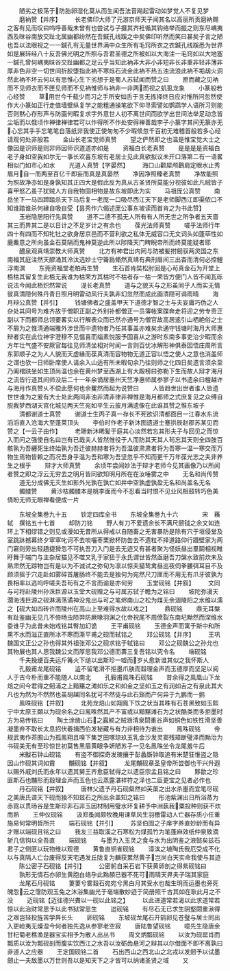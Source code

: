<!-- { "loadSidebar": true } -->
　　陋劣之极荡于防胎卵湿化莫从而生闻吾法音飚起雷动如梦觉人不复见梦
　　磨衲赞【并序】
　　长老佛印大师了元游京师天子闻其名以高丽所贡磨衲赐之客有见而叹曰呜呼善哉未曾有也尝试与子摄其齐衽循其钩络举而振之则东尽嵎夷西及昩谷南放交趾北属幽都纷然在吾鍼孔线蹊之中矣佛印听然而笑曰甚矣子言之陋也吾以法眼视之一一鍼孔有无量世界满中众生所有毛窍所衣之衣鍼孔线蹊悉为世界如是展转经八十反吾佛光明之所照与吾君圣德之所被如以大海注一毛窍如以大地塞一鍼孔曾何嵎夷昩谷交趾幽都之足云乎当知此衲非大非小非短非长非重非轻非薄非厚非色非空一切世间折胶堕指此衲不寒烁石流金此衲不热五浊流浪此衲不垢刼火洞然此衲不坏云何以有思惟心生下劣想于是蜀人苏轼闻而赞之曰
　　匣而藏之见衲而不见师衣而不匣见师而不见衲惟师与衲非一非两而视之虮虱龙象
　　小篆般若心经赞
　　草用世今千载少而习之手所安如舌于言无拣择终日应对惟所问忽然使作大小篆如正行走值墙壁纵复学之能粗通操笔欲下仰寻索譬如鹦鹉学人语所习则能否则黙心存形声与防画何暇复求字外意世人初不离世间而欲学出世间法举足动念皆尘垢而以俄顷作禅律禅律若可以作得所不作处安得禅善哉李子小篆字其间无篆亦无心忘其手手忘笔笔自落纸非我使正使匆匆不少暇倐忽千百初无难稽首般若多心经请观何处非般若
　　金山长老宝觉师真赞
　　望之俨然即之也温是惟宝觉大士之像因是识师是则非师因师识道道亦如是
　　资福白长老真赞
　　是是是是资福白老子身如空我如尔无一事长欢喜东坡有老居士见此真欲拟议未开口落第二有一语畧相似门如市心如水
　　光道人真赞【字晏然】
　　海口山颧犀颅鸖肩定眼水止秀眉月自一而两至百亿千即妄而真是真晏然
　　净因净照臻老真赞
　　净故能照为照故净亦如是身孰知其正四大是假此反为真从古圣贤所莫能分视彼如此凡贼皆子喜甲怒乙虽子犹贼人方自我物固相物是故东坡即此为实
　　马祖厐公真赞
　　南岳坐下一马四蹄踏杀天下马后复一老厐一口吸尽西江天下是老师脚西江即渠侬口不知谁踏谁杀何縁自吸自受【昙秀作六偈述厐公事东坡读而首肯之为书此赞】
　　玉岩隐居阳行先真赞
　　道不二德不孤无人所有有人所无世之所争者五天啬其三而畀其二是以日计之不足岁计之有余也
　　葆光法师真赞
　　嗟乎法师行年四十有四而不知牝牡之欲身居京邑而不营利欲之私体无威容口无文词头如蓬荜性如鹿麋意之所向虽金石莫隔而鬼神莫逆此所以陟降天门睥睨帝所而终莫能疑者耶
　　醴泉观真靖崇教大师真赞
　　北方有神君出内罔与防被髪拊劒驭两灵国之东南福其庭注然天醪涌其泠汰选妙士守籥扃翛然真靖有典刑眉间三出杳而清何必控鲤浮南溟
　　东莞资福堂老柏再生赞
　　生石首肯奘松肘回是心茍真金石为开堂上栢枯其留复生此栢无我谁为枯荣方其枯时不枯者存一枯一荣皆方便门人皆不闻瓦砾说法今闻此栢炽然常说
　　湜长老真赞
　　道与之貌天与之形虽同乎人而实无情彼真清隠何殊丹青日照月明雷动风行夫孰非幻忽然而成此画清隠可谒雨晴
　　海月辩公真赞【并引】
　　钱塘佛者之盛盖甲天下道德才智之士与夫妄庸巧伪之人杂处其间号为难齐故于僧职正副之外别补都僧正一员簿帐案牒奔走将迎之劳专责正副以下而都师总领要畧实以行解表众而已然亦通号为僧官故高居逺引山栖絶俗之士不屑为之惟清通端雅外涉世而中遗物者乃任其事盖亦难矣余通守钱塘时海月大师惠辩者实在此位神宇澄穆不见愠喜而缁素悦服予固喜从之游时东南多事吏治少暇而余方年壮气盛不安厥官每往见师清坐相对时闻一言则百忧冰解形神俱泰因悟庄周所言东郭顺子之为人人貌而天虚縁而葆真清而容物物无道正容以悟之使人之意也消盖师之谓也欤一日师卧席使人请余入山适有所未暇旬余乃往则师之化四日矣遗言须余至乃阖棺趺坐如生顶尚温也余在黄州梦至西湖上有大殿榜曰弥勒下生而故人辩才海月之流皆行道其间师没后二十一年余谪居惠州天竺净惠师属参寥子以书遗余曰檀越许与海月作真赞乆不偿此愿何也余矍然而起为说赞曰
　　人皆趋世出世者谁人皆遗世世谁为之爰有大士处此两间非浊非清非律非禅惟是海月都师之式庶复见之众缚自脱我梦西湖天宫化城见两天竺宛如平生云披月满遗像在此谁其赞之惟东坡子
　　清都谢道士真赞
　　谢道士生丙子真一存长不死欲识清都面目一江春水东流滔滔直入沧海大至蓬莱顶头
　　李伯时作老子新沐图遗道士蹇拱辰赵郡苏某见而赞之【一云子由作】
　　老耼新沐晞髪于庭其心淡然若忘其形夫子与回见之而惊入而问之强使自名曰岂有已哉夫人皆然惟役于人而防其天其人茍忘其天则全四肢百骸孰为吾纒死生终始孰为吾迁彼赫赫者将为吾温彼肃肃者将为吾寒一温一寒交而万物生焉物皆赖之而况吾身乎温为吾和寒为吾坚忽乎不知而更千万年葆光志之夫非养生之根乎
　　辩才大师真赞
　　余顷年尝闻妙法于辩才老师今见其画像乃以所闻者赞之即之浮云无穷去之明月皆同欲知明月所在在汝唾雾之中
　　无名和尚传赞
　　道无分成佛无灭生如影外光孰在孰亡如井中空孰虚孰盈无名和尚盖名无名
　　髑髅赞
　　黄沙枯髑髅本是桃李面而今不忍看当时恨不见业风相鼓转巧色美倩盼无师无眼禅看便成一片




　　东坡全集巻九十五
　　钦定四库全书
　　东坡全集巻九十六　　　　宋　蘓轼　撰铭五十七首
　　却防刀铭
　　野人有刀不爱遗余长不满尺劒钺之余文如连环上下相缪错之则见或漫如无昔所从得戒以自随畜之无害暴防是除有穴于垣侵堂及室跳牀撼幕终夕窣窣叱诃不去啖囓枣栗掀杯防缶去不遗粒不择道路仰行蹑壁家为两门窘则旁出轻趫捷猾忽不可执吾刀入门是去无迹又有甚者聚为怪妖昼出羣鬬相视睢盱舞于端门与主杂居猫见不噬又乳于家狃于永氏谓世皆然亟磨吾刀槃水致前炊未及熟肃然无踪物岂有是以为不诚试之弥旬为凛以惊夫猫鸷禽昼巡夜伺拳腰弭耳目不及顾须摇于穴走赴如雾碎首屠肠终不能去是独何为宛然尺刀匣而不用无有爪牙彼孰为畏相率以逃呜呼嗟夫吾茍有之不言而谕是亦何劳
　　玉堂砚铭【并叙】
　　文同与可将赴陵州孙洙巨源以玉堂大砚赠之与可属苏轼子瞻为之铭曰
　　坡陀弥漫天濶海浅巨源之砚淋漓荡潏神没鬼出与可之笔烬南山之松为煤无余涸陵阳之水维以濡之【砚大如四砖许而陵州在高山上至难得水故以戏之】
　　鼎砚铭
　　鼎无耳槃有趾鉴幽无见几不倚旸虫陨羿防厥喙羽渊之化帝祝尾不周偾裂东南圮黝然而深维水委谁乎为此昔未始戏铭其臀加幻诡
　　王平甫砚铭
　　玉德金声而寓于斯中和所熏不水而滋正直所冰不寒而澌平甫之砚而轼铭之
　　邓公砚铭【并序】
　　王巩魏国文正公之孙也得其外祖张邓公之砚求铭于轼铭曰
　　邓公之砚魏公之孙允也其物展也其人思我魏公文而厚思我邓公德而夀三复吾铭以究令名
　　端砚铭
　　千夫挽绠百夫运斤篝火下缒以出斯珍一嘘而岁乆愈新谁其似之我怀斯人
　　孔毅甫龙尾砚铭
　　澁不留笔滑不拒墨爪肤而縠理金声而玉德厚而坚足以阅人于古今朴而重不能随人以南北
　　孔毅甫鳯咮石砚铭
　　昔余得之鳯凰山下龙焙之间今君得之劒浦之上黯黮之滩如乐之和如金之坚如玉之有润如舌之有泉此其大凡也为然为不然然也虽胡越同名犹可不然徒与此石谿而产何异于九鹏而一鹯
　　鳯咮砚铭【并叙】
　　北苑龙焙山如翔鳯下饮之状当其咮有石苍黑致如玉熙宁中太原王頥以为砚余名之曰鳯咮然其产不富或以黯黮滩石为之状酷类而多拒墨时方为易传铭曰
　　陶土涂凿山石之蠧颍之贼涵清泉閟重谷声如铜色如铁性滑坚善凝墨弃不取长太息招伏羲揖西伯发秘藏与有力非相待为谁出
　　鳯咮砚铭
　　帝规武夷作茶囿山为孤鳯翔且嗅下集芝田啄琼玖玉乳金沙发灵窦残璋断璧泽而黝治为书砚美无有至珍惊世初莫售黑眉黄眼争妍陋苏子一见名鳯咮坐令龙尾羞牛后
　　米黻石钟山砚铭
　　有盗不御探奇发瑰攘于彭蠡斲钟取追有米楚狂惟盗之隐因山作砚其词如霣
　　黼砚铭【并叙】
　　龙尾黼砚章圣皇帝所尝御也干兴升遐以赐外戚刘氏而永年以遗其舅王齐愈臣轼得之以遗臣宗孟且铭之曰
　　黟歙之珍匪斯石也黼形而縠理金声而玉色也云蒸露湛祥符之泽也二臣更宝之见者必作也
　　丹石砚铭【并叙】
　　唐林父遗予丹石砚粲然如芙蕖之出水杀墨而宜笔尽砚之美唐氏谱天下砚而独不知兹石之所出余盖知之铭曰
　　彤池紫渊出日所浴蒸为赤霓以贯旸谷是生斯珍非石非玉因材制用璧水环复耕予中洲蓺我粟投种则获不炊而熟
　　王仲仪砚铭
　　汲郑蚤闻颇牧晚用谏草风生羽檄雷动人亡器存质小任重施易何常明哲所共
　　端石砚铭【并引】
　　苏坚伯固之子庠字养直妙龄而有异才赠以端砚且铭之曰
　　我友三益取溪之石寒松为煤孤竹为笔蓬麻效纸仲泉致滴斩几信钩以全吾直
　　端砚铭
　　与墨为入玉灵之食与水为出阴鉴之液懿矣兹石君子之侧匪以玩物维以观德
　　黄鲁直铜雀砚铭
　　漳滨之埴陶氏我厄受成不化以与真隔人亡台废得反天宅遇发丘陇复为麟获累然黄子岂尚白天实命我使与其迹
　　陈公密子石砚铭【并引】
　　公密躬自采石岩下获黄卵剖之得紫砚铭曰
　　孰形无情石亦卵生黄胞白络孕此黝頳已器不死可雨晴天畀夫子瑞其家庭
　　龙尾石月砚铭
　　萋萋兮雾縠石宛宛兮黑白月其受水也哉生明而运墨也旁死魄忽云之霮防观玉兔之沐浴集幽光于毫端散妙迹于简册照千古其如在耿此月之不没
　　迈砚铭【迈往德兴賮以一砚以此铭之】
　　以此进道常若渴以此求道常若惊以此治财常思予以此书狱常思生
　　迨砚铭
　　有尽石无已求生阴壑閟重湫得之艰岂轻投旌苦学畀长头
　　卵砚铭
　　东坡砚龙尾石开鹄卵见苍璧与居士同出入更崄夷无燥湿今何者独先逸从参寥老空寂
　　唐陆鲁望砚铭
　　噫先生隐唐余甘杞菊老樵渔是器宝实相予为散人出丛书
　　周文炳瓢砚铭
　　以汝为砚罂肖而瓢质以汝为瓢砚剖而腹实饮西江之水吾以汝砺齿悬河之辩其以尔借面不即不离孰曰非道人之应器
　　王定国砚铭二首
　　石出西山之西北山之北戎以发劒予以试墨劒止一夫敌墨以万世则吾以是知天下之才皆可以纳诸圣贤之域
　　又
